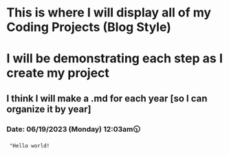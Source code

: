 # This is where I will display all of my Coding Projects (Blog Style) 
# I will be demonstrating each step as I create my project
## I think I will make a .md for each year [so I can organize it by year]
### Date: 06/19/2023 (Monday) 12:03am🕥
<code> "Hello world! </code> 
